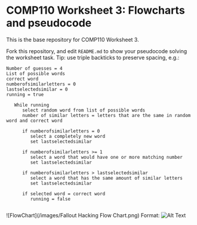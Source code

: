# COMP110 Worksheet 3: Flowcharts and pseudocode

This is the base repository for COMP110 Worksheet 3.

Fork this repository, and edit `README.md` to show your pseudocode solving the worksheet task. Tip: use triple backticks to preserve spacing, e.g.:

```
Number of guesses = 4
List of possible words
correct word
numberofsimilarletters = 0
lastselectedsimilar = 0
running = true

   While running
      select random word from list of possible words
      number of similar letters = letters that are the same in random word and correct word
      
      if numberofsimilarletters = 0
         select a completely new word
         set lastselectedsimilar
         
      if numberofsimilarletters >= 1
         select a word that would have one or more matching number
         set lastselectedsimilar
         
      if numberofsimilarletters > lastselectedsimilar
         select a word that has the same amount of similar letters
         set lastselectedsimilar
         
      if selected word = correct word
         running = false
         
```

![FlowChart](/images/Fallout Hacking Flow Chart.png)
Format: ![Alt Text](url)
